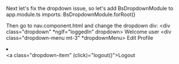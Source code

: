 Next let's fix the dropdown issue, so let's add BsDropdownModule to app.module.ts imports:
BsDropdownModule.forRoot()

Then go to nav.component.html and change the dropdown div:
            <div class="dropdown" *ngIf="loggedIn" dropdown>
                <a class="text-light dropdown-toggle" dropdownToggle>Welcome user</a>
                <div class="dropdown-menu mt-3" *dropdownMenu>
                  <a class="dropdown-item">Edit Profile</a>
                  <li class="dropdown-divider"></li>
                  <a class="dropdown-item" (click)="logout()">Logout</a>
                </div>
            </div>




